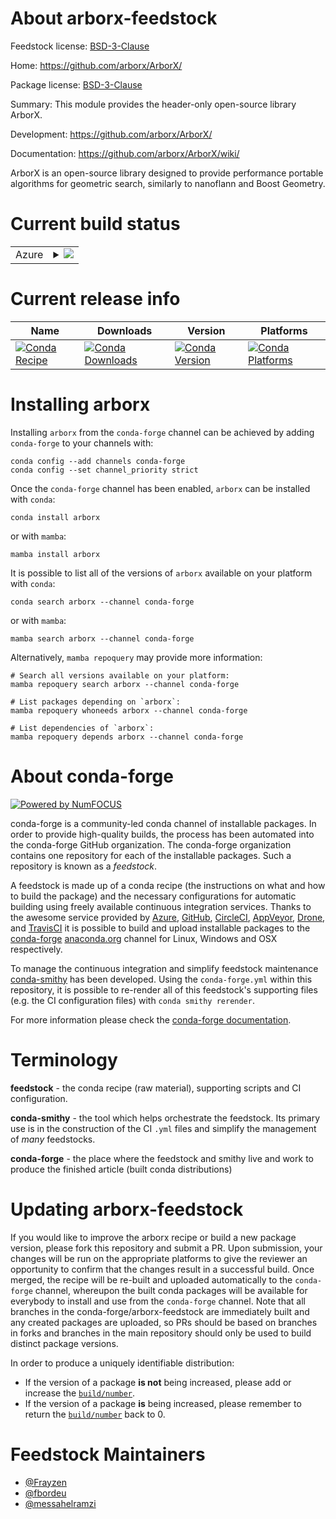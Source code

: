 About arborx-feedstock
======================

Feedstock license: [BSD-3-Clause](https://github.com/conda-forge/arborx-feedstock/blob/main/LICENSE.txt)

Home: https://github.com/arborx/ArborX/

Package license: [BSD-3-Clause](https://github.com/arborx/ArborX/blob/master/LICENSE)

Summary: This module provides the header-only open-source library ArborX.

Development: https://github.com/arborx/ArborX/

Documentation: https://github.com/arborx/ArborX/wiki/

ArborX is an open-source library designed to provide performance portable algorithms for geometric search, similarly to nanoflann and Boost Geometry.

Current build status
====================


<table>
    
  <tr>
    <td>Azure</td>
    <td>
      <details>
        <summary>
          <a href="https://dev.azure.com/conda-forge/feedstock-builds/_build/latest?definitionId=24657&branchName=main">
            <img src="https://dev.azure.com/conda-forge/feedstock-builds/_apis/build/status/arborx-feedstock?branchName=main">
          </a>
        </summary>
        <table>
          <thead><tr><th>Variant</th><th>Status</th></tr></thead>
          <tbody><tr>
              <td>linux_64_cuda_compiler_version12.9</td>
              <td>
                <a href="https://dev.azure.com/conda-forge/feedstock-builds/_build/latest?definitionId=24657&branchName=main">
                  <img src="https://dev.azure.com/conda-forge/feedstock-builds/_apis/build/status/arborx-feedstock?branchName=main&jobName=linux&configuration=linux%20linux_64_cuda_compiler_version12.9" alt="variant">
                </a>
              </td>
            </tr><tr>
              <td>linux_64_cuda_compiler_versionNone</td>
              <td>
                <a href="https://dev.azure.com/conda-forge/feedstock-builds/_build/latest?definitionId=24657&branchName=main">
                  <img src="https://dev.azure.com/conda-forge/feedstock-builds/_apis/build/status/arborx-feedstock?branchName=main&jobName=linux&configuration=linux%20linux_64_cuda_compiler_versionNone" alt="variant">
                </a>
              </td>
            </tr><tr>
              <td>osx_64</td>
              <td>
                <a href="https://dev.azure.com/conda-forge/feedstock-builds/_build/latest?definitionId=24657&branchName=main">
                  <img src="https://dev.azure.com/conda-forge/feedstock-builds/_apis/build/status/arborx-feedstock?branchName=main&jobName=osx&configuration=osx%20osx_64_" alt="variant">
                </a>
              </td>
            </tr><tr>
              <td>win_64_cuda_compiler_version12.9</td>
              <td>
                <a href="https://dev.azure.com/conda-forge/feedstock-builds/_build/latest?definitionId=24657&branchName=main">
                  <img src="https://dev.azure.com/conda-forge/feedstock-builds/_apis/build/status/arborx-feedstock?branchName=main&jobName=win&configuration=win%20win_64_cuda_compiler_version12.9" alt="variant">
                </a>
              </td>
            </tr><tr>
              <td>win_64_cuda_compiler_versionNone</td>
              <td>
                <a href="https://dev.azure.com/conda-forge/feedstock-builds/_build/latest?definitionId=24657&branchName=main">
                  <img src="https://dev.azure.com/conda-forge/feedstock-builds/_apis/build/status/arborx-feedstock?branchName=main&jobName=win&configuration=win%20win_64_cuda_compiler_versionNone" alt="variant">
                </a>
              </td>
            </tr>
          </tbody>
        </table>
      </details>
    </td>
  </tr>
</table>

Current release info
====================

| Name | Downloads | Version | Platforms |
| --- | --- | --- | --- |
| [![Conda Recipe](https://img.shields.io/badge/recipe-arborx-green.svg)](https://anaconda.org/conda-forge/arborx) | [![Conda Downloads](https://img.shields.io/conda/dn/conda-forge/arborx.svg)](https://anaconda.org/conda-forge/arborx) | [![Conda Version](https://img.shields.io/conda/vn/conda-forge/arborx.svg)](https://anaconda.org/conda-forge/arborx) | [![Conda Platforms](https://img.shields.io/conda/pn/conda-forge/arborx.svg)](https://anaconda.org/conda-forge/arborx) |

Installing arborx
=================

Installing `arborx` from the `conda-forge` channel can be achieved by adding `conda-forge` to your channels with:

```
conda config --add channels conda-forge
conda config --set channel_priority strict
```

Once the `conda-forge` channel has been enabled, `arborx` can be installed with `conda`:

```
conda install arborx
```

or with `mamba`:

```
mamba install arborx
```

It is possible to list all of the versions of `arborx` available on your platform with `conda`:

```
conda search arborx --channel conda-forge
```

or with `mamba`:

```
mamba search arborx --channel conda-forge
```

Alternatively, `mamba repoquery` may provide more information:

```
# Search all versions available on your platform:
mamba repoquery search arborx --channel conda-forge

# List packages depending on `arborx`:
mamba repoquery whoneeds arborx --channel conda-forge

# List dependencies of `arborx`:
mamba repoquery depends arborx --channel conda-forge
```


About conda-forge
=================

[![Powered by
NumFOCUS](https://img.shields.io/badge/powered%20by-NumFOCUS-orange.svg?style=flat&colorA=E1523D&colorB=007D8A)](https://numfocus.org)

conda-forge is a community-led conda channel of installable packages.
In order to provide high-quality builds, the process has been automated into the
conda-forge GitHub organization. The conda-forge organization contains one repository
for each of the installable packages. Such a repository is known as a *feedstock*.

A feedstock is made up of a conda recipe (the instructions on what and how to build
the package) and the necessary configurations for automatic building using freely
available continuous integration services. Thanks to the awesome service provided by
[Azure](https://azure.microsoft.com/en-us/services/devops/), [GitHub](https://github.com/),
[CircleCI](https://circleci.com/), [AppVeyor](https://www.appveyor.com/),
[Drone](https://cloud.drone.io/welcome), and [TravisCI](https://travis-ci.com/)
it is possible to build and upload installable packages to the
[conda-forge](https://anaconda.org/conda-forge) [anaconda.org](https://anaconda.org/)
channel for Linux, Windows and OSX respectively.

To manage the continuous integration and simplify feedstock maintenance
[conda-smithy](https://github.com/conda-forge/conda-smithy) has been developed.
Using the ``conda-forge.yml`` within this repository, it is possible to re-render all of
this feedstock's supporting files (e.g. the CI configuration files) with ``conda smithy rerender``.

For more information please check the [conda-forge documentation](https://conda-forge.org/docs/).

Terminology
===========

**feedstock** - the conda recipe (raw material), supporting scripts and CI configuration.

**conda-smithy** - the tool which helps orchestrate the feedstock.
                   Its primary use is in the construction of the CI ``.yml`` files
                   and simplify the management of *many* feedstocks.

**conda-forge** - the place where the feedstock and smithy live and work to
                  produce the finished article (built conda distributions)


Updating arborx-feedstock
=========================

If you would like to improve the arborx recipe or build a new
package version, please fork this repository and submit a PR. Upon submission,
your changes will be run on the appropriate platforms to give the reviewer an
opportunity to confirm that the changes result in a successful build. Once
merged, the recipe will be re-built and uploaded automatically to the
`conda-forge` channel, whereupon the built conda packages will be available for
everybody to install and use from the `conda-forge` channel.
Note that all branches in the conda-forge/arborx-feedstock are
immediately built and any created packages are uploaded, so PRs should be based
on branches in forks and branches in the main repository should only be used to
build distinct package versions.

In order to produce a uniquely identifiable distribution:
 * If the version of a package **is not** being increased, please add or increase
   the [``build/number``](https://docs.conda.io/projects/conda-build/en/latest/resources/define-metadata.html#build-number-and-string).
 * If the version of a package **is** being increased, please remember to return
   the [``build/number``](https://docs.conda.io/projects/conda-build/en/latest/resources/define-metadata.html#build-number-and-string)
   back to 0.

Feedstock Maintainers
=====================

* [@Frayzen](https://github.com/Frayzen/)
* [@fbordeu](https://github.com/fbordeu/)
* [@messahelramzi](https://github.com/messahelramzi/)

